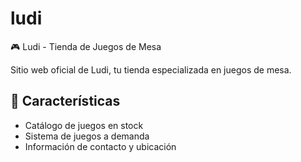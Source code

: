 # ludi

🎮 Ludi - Tienda de Juegos de Mesa

Sitio web oficial de Ludi, tu tienda especializada en juegos de mesa.

## 🌟 Características
- Catálogo de juegos en stock
- Sistema de juegos a demanda
- Información de contacto y ubicación
